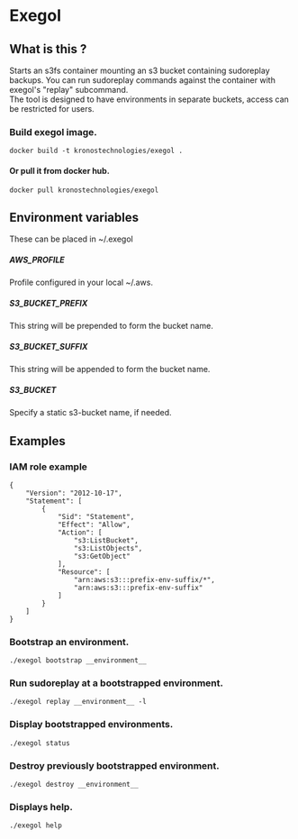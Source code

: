 

# Exegol

## What is this ?

Starts an s3fs container mounting an s3 bucket containing sudoreplay backups. You can run sudoreplay commands against the container with exegol's "replay" subcommand.  
The tool is designed to have environments in separate buckets, access can be restricted for users.  

### Build exegol image.
```
docker build -t kronostechnologies/exegol .
```

#### Or pull it from docker hub.
```
docker pull kronostechnologies/exegol
```

## Environment variables

These can be placed in ~/.exegol

##### AWS_PROFILE
Profile configured in your local ~/.aws.

##### S3_BUCKET_PREFIX
This string will be prepended to form the bucket name.

##### S3_BUCKET_SUFFIX
This string will be appended to form the bucket name.

##### S3_BUCKET
Specify a static s3-bucket name, if needed.

## Examples

### IAM role example
```
{
    "Version": "2012-10-17",
    "Statement": [
        {
            "Sid": "Statement",
            "Effect": "Allow",
            "Action": [
                "s3:ListBucket",
                "s3:ListObjects",
                "s3:GetObject"
            ],
            "Resource": [
                "arn:aws:s3:::prefix-env-suffix/*",
                "arn:aws:s3:::prefix-env-suffix"
            ]
        }
    ]
}
```

### Bootstrap an environment.
```
./exegol bootstrap __environment__
```

### Run sudoreplay at a bootstrapped environment.
```
./exegol replay __environment__ -l
```

### Display bootstrapped environments.
```
./exegol status
```

### Destroy previously bootstrapped environment.
```
./exegol destroy __environment__
```

### Displays help.
```
./exegol help
```